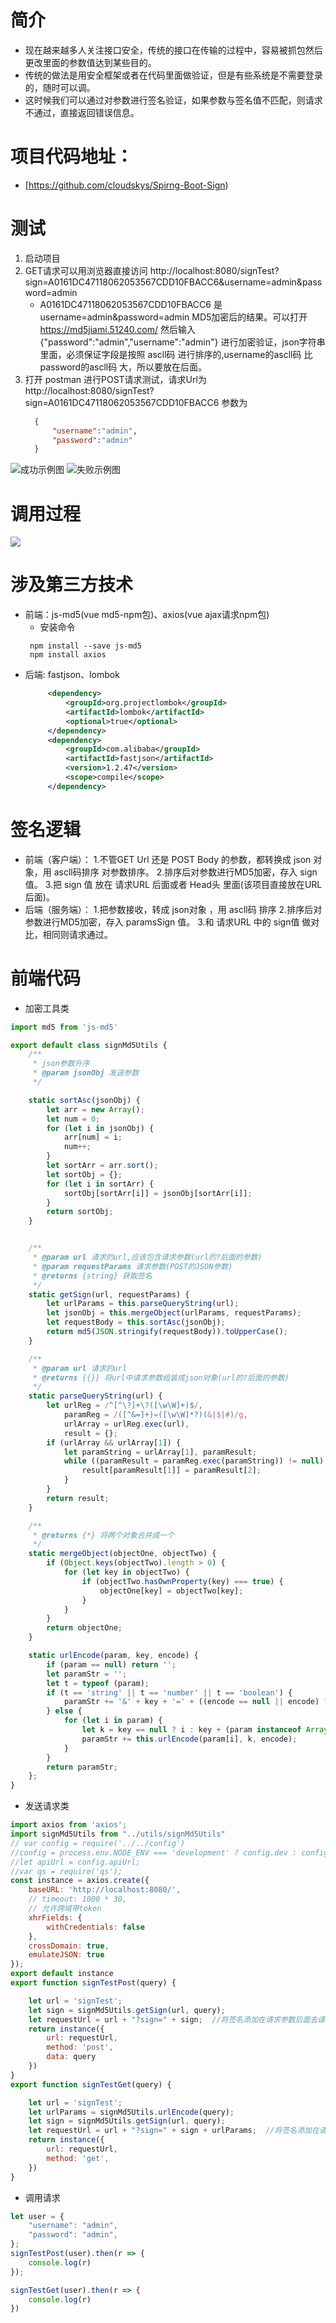 # 简介
- 现在越来越多人关注接口安全，传统的接口在传输的过程中，容易被抓包然后更改里面的参数值达到某些目的。
- 传统的做法是用安全框架或者在代码里面做验证，但是有些系统是不需要登录的，随时可以调。
- 这时候我们可以通过对参数进行签名验证，如果参数与签名值不匹配，则请求不通过，直接返回错误信息。
# 项目代码地址：
   - [https://github.com/cloudskys/Spirng-Boot-Sign)
# 测试
   1. 启动项目
   2. GET请求可以用浏览器直接访问  http://localhost:8080/signTest?sign=A0161DC47118062053567CDD10FBACC6&username=admin&password=admin
      - A0161DC47118062053567CDD10FBACC6 是 username=admin&password=admin MD5加密后的结果。可以打开 https://md5jiami.51240.com/ 然后输入 {"password":"admin","username":"admin"} 进行加密验证，json字符串里面，必须保证字段是按照 ascll码 
      进行排序的,username的ascll码 比 password的ascll码 大，所以要放在后面。
   3. 打开 postman 进行POST请求测试，请求Url为 http://localhost:8080/signTest?sign=A0161DC47118062053567CDD10FBACC6 参数为
      ```json
        {
            "username":"admin",
            "password":"admin"
        }
      ```
![成功示例图](https://upload-images.jianshu.io/upload_images/13183199-e0af7e0a7ee986d9.png?imageMogr2/auto-orient/strip%7CimageView2/2/w/1240)
![失败示例图](https://upload-images.jianshu.io/upload_images/13183199-a26affcf8a3eee62.png?imageMogr2/auto-orient/strip%7CimageView2/2/w/1240)
# 调用过程
![](https://upload-images.jianshu.io/upload_images/13183199-baaaaa49567dc4cc.png?imageMogr2/auto-orient/strip%7CimageView2/2/w/1240)

# 涉及第三方技术
- 前端：js-md5(vue md5-npm包)、axios(vue ajax请求npm包)
   - 安装命令
   ```
    npm install --save js-md5
    npm install axios
   ```
- 后端: fastjson、lombok
   ```XML 
        <dependency>
            <groupId>org.projectlombok</groupId>
            <artifactId>lombok</artifactId>
            <optional>true</optional>
        </dependency>
        <dependency>
            <groupId>com.alibaba</groupId>
            <artifactId>fastjson</artifactId>
            <version>1.2.47</version>
            <scope>compile</scope>
        </dependency>
   ```
# 签名逻辑
- 前端（客户端）：
   1.不管GET Url 还是 POST Body 的参数，都转换成 json 对象，用 ascll码排序 对参数排序。
   2.排序后对参数进行MD5加密，存入 sign 值。
   3.把 sign 值 放在 请求URL 后面或者 Head头 里面(该项目直接放在URL后面)。
- 后端（服务端）：
   1.把参数接收，转成 json对象 ，用 ascll码 排序
   2.排序后对参数进行MD5加密，存入 paramsSign 值。
   3.和 请求URL 中的 sign值 做对比，相同则请求通过。
# 前端代码
- 加密工具类
```javaScript
import md5 from 'js-md5'

export default class signMd5Utils {
    /**
     * json参数升序
     * @param jsonObj 发送参数
     */

    static sortAsc(jsonObj) {
        let arr = new Array();
        let num = 0;
        for (let i in jsonObj) {
            arr[num] = i;
            num++;
        }
        let sortArr = arr.sort();
        let sortObj = {};
        for (let i in sortArr) {
            sortObj[sortArr[i]] = jsonObj[sortArr[i]];
        }
        return sortObj;
    }


    /**
     * @param url 请求的url,应该包含请求参数(url的?后面的参数)
     * @param requestParams 请求参数(POST的JSON参数)
     * @returns {string} 获取签名
     */
    static getSign(url, requestParams) {
        let urlParams = this.parseQueryString(url);
        let jsonObj = this.mergeObject(urlParams, requestParams);
        let requestBody = this.sortAsc(jsonObj);
        return md5(JSON.stringify(requestBody)).toUpperCase();
    }

    /**
     * @param url 请求的url
     * @returns {{}} 将url中请求参数组装成json对象(url的?后面的参数)
     */
    static parseQueryString(url) {
        let urlReg = /^[^\?]+\?([\w\W]+)$/,
            paramReg = /([^&=]+)=([\w\W]*?)(&|$|#)/g,
            urlArray = urlReg.exec(url),
            result = {};
        if (urlArray && urlArray[1]) {
            let paramString = urlArray[1], paramResult;
            while ((paramResult = paramReg.exec(paramString)) != null) {
                result[paramResult[1]] = paramResult[2];
            }
        }
        return result;
    }

    /**
     * @returns {*} 将两个对象合并成一个
     */
    static mergeObject(objectOne, objectTwo) {
        if (Object.keys(objectTwo).length > 0) {
            for (let key in objectTwo) {
                if (objectTwo.hasOwnProperty(key) === true) {
                    objectOne[key] = objectTwo[key];
                }
            }
        }
        return objectOne;
    }

    static urlEncode(param, key, encode) {
        if (param == null) return '';
        let paramStr = '';
        let t = typeof (param);
        if (t == 'string' || t == 'number' || t == 'boolean') {
            paramStr += '&' + key + '=' + ((encode == null || encode) ? encodeURIComponent(param) : param);
        } else {
            for (let i in param) {
                let k = key == null ? i : key + (param instanceof Array ? '[' + i + ']' : '.' + i);
                paramStr += this.urlEncode(param[i], k, encode);
            }
        }
        return paramStr;
    };
}
```
- 发送请求类
```javaScript
import axios from 'axios';
import signMd5Utils from "../utils/signMd5Utils"
// var config = require('../../config')
//config = process.env.NODE_ENV === 'development' ? config.dev : config.build
//let apiUrl = config.apiUrl;
//var qs = require('qs');
const instance = axios.create({
    baseURL: 'http://localhost:8080/',
    // timeout: 1000 * 30,
    // 允许跨域带token
    xhrFields: {
        withCredentials: false
    },
    crossDomain: true,
    emulateJSON: true
});
export default instance
export function signTestPost(query) {

    let url = 'signTest';
    let sign = signMd5Utils.getSign(url, query);
    let requestUrl = url + "?sign=" + sign;  //将签名添加在请求参数后面去请求接口
    return instance({
        url: requestUrl,
        method: 'post',
        data: query
    })
}
export function signTestGet(query) {

    let url = 'signTest';
    let urlParams = signMd5Utils.urlEncode(query);
    let sign = signMd5Utils.getSign(url, query);
    let requestUrl = url + "?sign=" + sign + urlParams;  //将签名添加在请求参数后面去请求接口
    return instance({
        url: requestUrl,
        method: 'get',
    })
}
```
- 调用请求
```javaScript
let user = {
    "username": "admin",
    "password": "admin",
};
signTestPost(user).then(r => {
    console.log(r)
});

signTestGet(user).then(r => {
    console.log(r)
})
```


